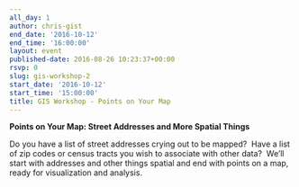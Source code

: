 ```yaml
---
all_day: 1
author: chris-gist
end_date: '2016-10-12'
end_time: '16:00:00'
layout: event
published-date: 2016-08-26 10:23:37+00:00
rsvp: 0
slug: gis-workshop-2
start_date: '2016-10-12'
start_time: '15:00:00'
title: GIS Workshop - Points on Your Map
---
```


**Points on Your Map: Street Addresses and More Spatial Things**

Do you have a list of street addresses crying out to be mapped?  Have a list of zip codes or census tracts you wish to associate with other data?  We’ll start with addresses and other things spatial and end with points on a map, ready for visualization and analysis.
